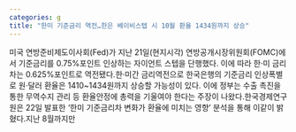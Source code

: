 ```yaml
---
categories: g
title: "한미 기준금리 역전…한은 베이비스텝 시 10월 환율 1434원까지 상승"
---
```

미국 연방준비제도이사회(Fed)가 지난 21일(현지시각) 연방공개시장위원회(FOMC)에서 기준금리를 0.75%포인트 인상하는 자이언트 스텝을 단행했다. 이에 따라 한·미 금리차는 0.625%포인트로 역전됐다.한·미간 금리역전으로 한국은행의 기준금리 인상폭별로 원·달러 환율은 1410~1434원까지 상승할 가능성이 있다. 이에 정부는 수출 촉진을 통한 무역수지 관리 등 환율안정에 총력을 기울여야 한다는 주장이 나왔다.한국경제연구원은 22일 발표한 ‘한미 기준금리차 변화가 환율에 미치는 영향’ 분석을 통해 이같이 밝혔다.지난 8월까지만